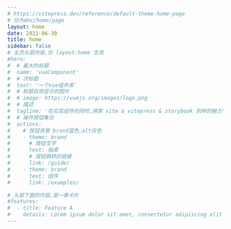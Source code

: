 ```yaml
---
# https://vitepress.dev/reference/default-theme-home-page
# 分为doc/home/page
layout: home
date: 2021-06-30
title: home
sidebar: false
# 主页头部内容,仅 layout:home 生效
#hero:
#  # 最大的标题
#  name: 'vueComponent'
#  # 次标题
#  text: '一个vue组件库'
#  # 标题右侧显示的图片
#  # image: https://vuejs.org/images/logo.png
#  # 描述
#  tagline: '在实现组件的同时,探索 vite & vitepress & storybook 别样的魅力'
#  # 操作按钮集合
#  actions:
#    # 按钮背景 brand蓝色,alt灰色
#    - theme: brand
#      # 按钮文字
#      text: 指南
#      # 按钮跳转的链接
#      link: /guide/
#    - theme: brand
#      text: 组件
#      link: /examples/

# 头部下面的内容,是一串卡片
#features:
#  - title: Feature A
#    details: Lorem ipsum dolor sit amet, consectetur adipiscing elit
---
```

